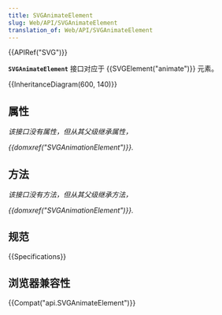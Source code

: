 ```yaml
---
title: SVGAnimateElement
slug: Web/API/SVGAnimateElement
translation_of: Web/API/SVGAnimateElement
---
```

{{APIRef("SVG")}}

**`SVGAnimateElement`** 接口对应于 {{SVGElement("animate")}} 元素。

{{InheritanceDiagram(600, 140)}}

## 属性

_该接口没有属性，但从其父级继承属性，_

_{{domxref("SVGAnimationElement")}}._

## 方法

_该接口没有方法，但从其父级继承方法，_

_{{domxref("SVGAnimationElement")}}._

## 规范

{{Specifications}}

## 浏览器兼容性

{{Compat("api.SVGAnimateElement")}}
